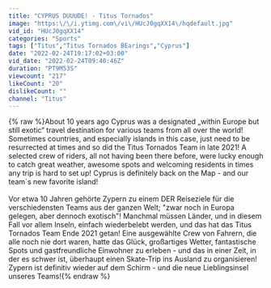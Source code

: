 ```yaml
---
title: "CYPRUS DUUUDE! - Titus Tornados"
image: "https:\/\/i.ytimg.com\/vi\/HUcJ0gqXX14\/hqdefault.jpg"
vid_id: "HUcJ0gqXX14"
categories: "Sports"
tags: ["Titus","Titus Tornados BEarings","Cyprus"]
date: "2022-02-24T19:17:02+03:00"
vid_date: "2022-02-24T09:40:46Z"
duration: "PT9M53S"
viewcount: "217"
likeCount: "20"
dislikeCount: ""
channel: "Titus"
---
```

{% raw %}About 10 years ago Cyprus was a designated „within Europe but still exotic“ travel destination for various teams from all over the world! Sometimes countries, and especially islands in this case, just need to be resurrected at times and so did the Titus Tornados Team in late 2021! A selected crew of riders, all not having been there before, were lucky enough to catch great weather, awesome spots and welcoming residents in times any trip is hard to set up! Cyprus is definitely back on the Map - and our team´s new favorite island!<br /><br />Vor etwa 10 Jahren gehörte Zypern zu einem DER Reiseziele für die verschiedensten Teams aus der ganzen Welt; &quot;zwar noch in Europa gelegen, aber dennoch exotisch&quot;! Manchmal müssen Länder, und in diesem Fall vor allem Inseln, einfach wiederbelebt werden, und das hat das Titus Tornados Team Ende 2021 getan! Eine ausgewählte Crew von Fahrern, die alle noch nie dort waren, hatte das Glück, großartiges Wetter, fantastische Spots und gastfreundliche Einwohner zu erleben - und das in einer Zeit, in der es schwer ist, überhaupt einen Skate-Trip ins Ausland zu organisieren! Zypern ist definitiv wieder auf dem Schirm - und die neue Lieblingsinsel unseres Teams!{% endraw %}
